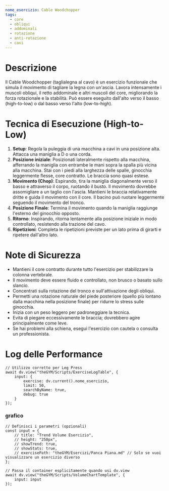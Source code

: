 ```yaml
---
nome_esercizio: Cable Woodchopper
tags:
  - core
  - obliqui
  - addominali
  - rotazione
  - anti-rotazione
  - cavi
---
```


# Descrizione

Il Cable Woodchopper (taglialegna al cavo) è un esercizio funzionale che simula il movimento di tagliare la legna con un'ascia. Lavora intensamente i muscoli obliqui, il retto addominale e altri muscoli del core, migliorando la forza rotazionale e la stabilità. Può essere eseguito dall'alto verso il basso (high-to-low) o dal basso verso l'alto (low-to-high).

# Tecnica di Esecuzione (High-to-Low)

1.  **Setup**: Regola la puleggia di una macchina a cavi in una posizione alta. Attacca una maniglia a D o una corda.
2.  **Posizione iniziale**: Posizionati lateralmente rispetto alla macchina, afferrando la maniglia con entrambe le mani sopra la spalla più vicina alla macchina. Stai con i piedi alla larghezza delle spalle, ginocchia leggermente flesse, core contratto. Le braccia sono quasi estese.
3.  **Movimento (Chop)**: Espirando, tira la maniglia diagonalmente verso il basso e attraverso il corpo, ruotando il busto. Il movimento dovrebbe assomigliare a un taglio con l'ascia. Mantieni le braccia relativamente dritte e guida il movimento con il core. Il bacino può ruotare leggermente seguendo il movimento del tronco.
4.  **Posizione Finale**: Termina il movimento quando la maniglia raggiunge l'esterno del ginocchio opposto.
5.  **Ritorno**: Inspirando, ritorna lentamente alla posizione iniziale in modo controllato, resistendo alla trazione del cavo.
6.  **Ripetizioni**: Completa le ripetizioni previste per un lato prima di girarti e ripetere dall'altro lato.

# Note di Sicurezza

- Mantieni il core contratto durante tutto l'esercizio per stabilizzare la colonna vertebrale.
- Il movimento deve essere fluido e controllato, non brusco o basato sullo slancio.
- Concentrati sulla rotazione del tronco e sull'attivazione degli obliqui.
- Permetti una rotazione naturale del piede posteriore (quello più lontano dalla macchina nella posizione finale) per ridurre lo stress sulle ginocchia.
- Inizia con un peso leggero per padroneggiare la tecnica.
- Evita di piegare eccessivamente le braccia; dovrebbero agire principalmente come leve.
- Se hai problemi alla schiena, esegui l'esercizio con cautela o consulta un professionista.

# Log delle Performance

```dataviewjs
// Utilizzo corretto per Leg Press
await dv.view("theGYM/Scripts/ExerciseLogTable", {
    input: {
        exercise: dv.current().nome_esercizio,
        limit: 50,
        searchByName: true,
        debug: true
    }
});
```

### grafico

```dataviewjs
// Definisci i parametri (opzionali)
const input = {
    // title: "Trend Volume Esercizio",
    // height: "250px",
    // showTrend: true,
    // showStats: true,
    // exercisePath: "theGYM/Esercizi/Panca Piana.md" // Solo se vuoi visualizzare un esercizio diverso
};

// Passa il container esplicitamente quando usi dv.view
await dv.view("theGYM/Scripts/VolumeChartTemplate", {
    input: input
});
```
